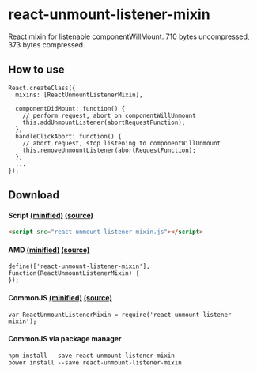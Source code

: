 # react-unmount-listener-mixin

React mixin for listenable componentWillMount. 710 bytes uncompressed, 373 bytes compressed.

## How to use

```JS
React.createClass({
  mixins: [ReactUnmountListenerMixin],

  componentDidMount: function() {
    // perform request, abort on componentWillUnmount
    this.addUnmountListener(abortRequestFunction);
  },
  handleClickAbort: function() {
    // abort request, stop listening to componentWillUnmount
    this.removeUnmountListener(abortRequestFunction);
  },
  ...
});
```

## Download

#### Script [(minified)](//raw.githubusercontent.com/syranide/react-unmount-listener-mixin/v1.0.1/dist/react-unmount-listener-mixin.min.js) [(source)](//raw.githubusercontent.com/syranide/react-unmount-listener-mixin/v1.0.1/dist/react-unmount-listener-mixin.js)

```HTML
<script src="react-unmount-listener-mixin.js"></script>
```

#### AMD [(minified)](//raw.githubusercontent.com/syranide/react-unmount-listener-mixin/v1.0.1/dist/amd/react-unmount-listener-mixin.min.js) [(source)](//raw.githubusercontent.com/syranide/react-unmount-listener-mixin/v1.0.1/dist/amd/react-unmount-listener-mixin.js)

```JS
define(['react-unmount-listener-mixin'], function(ReactUnmountListenerMixin) {
});
```

#### CommonJS [(minified)](//raw.githubusercontent.com/syranide/react-unmount-listener-mixin/v1.0.1/dist/commonjs/react-unmount-listener-mixin.min.js) [(source)](//raw.githubusercontent.com/syranide/react-unmount-listener-mixin/v1.0.1/dist/commonjs/react-unmount-listener-mixin.js)

```JS
var ReactUnmountListenerMixin = require('react-unmount-listener-mixin');
```

#### CommonJS via package manager

```
npm install --save react-unmount-listener-mixin
bower install --save react-unmount-listener-mixin
```
